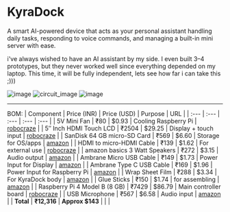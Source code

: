 # KyraDock
A smart AI-powered device that acts as your personal assistant handling daily tasks, responding to voice commands, and managing a built-in mini server with ease.

i've always wished to have an AI assistant by my side. I even built 3–4 prototypes, but they never worked well since everything depended on my laptop. This time, it will be fully independent, lets see how far i can take this ;)))

![image](https://github.com/user-attachments/assets/847d73e6-36cc-4ed2-a811-5bd93344610f)
![circuit_image](https://github.com/user-attachments/assets/afa9accb-38dd-4b0b-ab45-64b769153a92)
![image](https://github.com/user-attachments/assets/03c074bd-53fd-4274-bc67-7f8b21d9e39f)


--------------------------------------------------------------------------------------------------
BOM:
| Component | Price (INR) | Price (USD) | Purpose | URL |
| :--- | :--- | :--- | :--- | :--- |
| 5V Mini Fan | ₹80 | $0.93 | Cooling Raspberry Pi | [robocraze](https://robocraze.com/products/5v-mini-fan-for-raspberry-pi?variant=40192541982873) |
| 5″ Inch HDMI Touch LCD | ₹2504 | $29.25 | Display + touch input | [robocraze](https://robocraze.com/products/5-inch-lcd-hdmi-touch-screen-display-tft-lcd-panel-module?variant=40193802895513) |
| SanDisk 64 GB micro-SD Card | ₹569 | $6.60 | Storage for OS/apps | [amazon](https://amzn.in/d/4g1hGiB) |
| HDMI to micro-HDMI Cable | ₹139 | $1.62 | For external use | [robocraze](https://robocraze.com/products/hdmi-to-micro-hdmi-cable?variant=40193636597913) |
| amazon basics 3 Watt Speakers | ₹272 | $3.15 | Audio output | [amazon](https://amzn.in/d/egND9wG) |
| Ambrane Micro USB Cable | ₹149 | $1.73 | Power Input for Display | [amazon](https://amzn.in/d/fEbwvcv) |
| Ambrane Type C USB Cable | ₹169 | $1.96 | Power Input for Raspberry Pi | [amazon](https://amzn.in/d/1RGyZ3g) |
| Wrap Sheet Film | ₹288 | $3.34 | For KyraDock body | [amazon](https://amzn.in/d/ezTv9b7) |
| Glue Sticks | ₹150 | $1.74 | for assembling | [amazon](https://amzn.in/d/bpFMA49) |
| Raspberry Pi 4 Model B (8 GB) | ₹7429 | $86.79 | Main controller board | [robocraze](https://robocraze.com/products/raspberry-pi-4-model-b-8-gb-ram?variant=40193825308825) |
| USB Microphone | ₹567 | $6.58 | Audio input | [amazon](https://amzn.in/d/2ZB8z9S) |
| **Total** | **₹12,316** | **Approx $143** | | |
